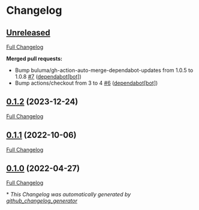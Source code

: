 # Changelog

## [Unreleased](https://github.com/buluma/ansible-role-daemonize/tree/HEAD)

[Full Changelog](https://github.com/buluma/ansible-role-daemonize/compare/0.1.2...HEAD)

**Merged pull requests:**

- Bump buluma/gh-action-auto-merge-dependabot-updates from 1.0.5 to 1.0.8 [\#7](https://github.com/buluma/ansible-role-daemonize/pull/7) ([dependabot[bot]](https://github.com/apps/dependabot))
- Bump actions/checkout from 3 to 4 [\#6](https://github.com/buluma/ansible-role-daemonize/pull/6) ([dependabot[bot]](https://github.com/apps/dependabot))

## [0.1.2](https://github.com/buluma/ansible-role-daemonize/tree/0.1.2) (2023-12-24)

[Full Changelog](https://github.com/buluma/ansible-role-daemonize/compare/0.1.1...0.1.2)

## [0.1.1](https://github.com/buluma/ansible-role-daemonize/tree/0.1.1) (2022-10-06)

[Full Changelog](https://github.com/buluma/ansible-role-daemonize/compare/0.1.0...0.1.1)

## [0.1.0](https://github.com/buluma/ansible-role-daemonize/tree/0.1.0) (2022-04-27)

[Full Changelog](https://github.com/buluma/ansible-role-daemonize/compare/ceb3c75d1b28ba52e49dc22180fce582de4fe505...0.1.0)



\* *This Changelog was automatically generated by [github_changelog_generator](https://github.com/github-changelog-generator/github-changelog-generator)*

